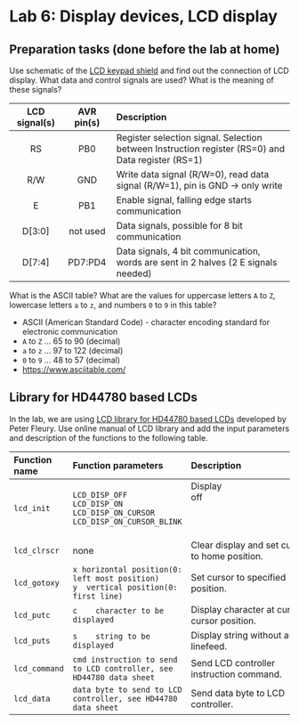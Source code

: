# Lab 6: Display devices, LCD display

## Preparation tasks (done before the lab at home)

Use schematic of the [LCD keypad shield](../../Docs/arduino_shield.pdf) and find out the connection of LCD display. What data and control signals are used? What is the meaning of these signals?

   | **LCD signal(s)** | **AVR pin(s)** | **Description** |
   | :-: | :-: | :-- |
   | RS | PB0 | Register selection signal. Selection between Instruction register (RS=0) and Data register (RS=1) |
   | R/W | GND | Write data signal (R/W=0), read data signal (R/W=1), pin is GND -> only write |
   | E | PB1 | Enable signal, falling edge starts communication |
   | D[3:0] | not used | Data signals, possible for 8 bit communication |
   | D[7:4] | PD7:PD4 | Data signals, 4 bit communication, words are sent in 2 halves (2 E signals needed) |

What is the ASCII table? What are the values for uppercase letters `A` to `Z`, lowercase letters `a` to `z`, and numbers `0` to `9` in this table?

   - ASCII (American Standard Code) - character encoding standard for electronic communication
   - `A` to `Z` ... 65 to 90 (decimal)
   - `a` to `z` ... 97 to 122 (decimal)
   - `0` to `9` ... 48 to 57 (decimal)
   - https://www.asciitable.com/

## Library for HD44780 based LCDs

In the lab, we are using [LCD library for HD44780 based LCDs](http://www.peterfleury.epizy.com/avr-software.html) developed by Peter Fleury. Use online manual of LCD library and add the input parameters and description of the functions to the following table.

   | **Function name** | **Function parameters** | **Description** | **Example** |
   | :-- | :-- | :-- | :-- |
   | `lcd_init` | `LCD_DISP_OFF`<br>`LCD_DISP_ON`<br>`LCD_DISP_ON_CURSOR`<br>`LCD_DISP_ON_CURSOR_BLINK` | Display off&nbsp;&nbsp;&nbsp;&nbsp;&nbsp;&nbsp;&nbsp;&nbsp;&nbsp;&nbsp;&nbsp;&nbsp;&nbsp;&nbsp;&nbsp;&nbsp;&nbsp;&nbsp;&nbsp;&nbsp;&nbsp;&nbsp;&nbsp;&nbsp;&nbsp;&nbsp;&nbsp;&nbsp;&nbsp;&nbsp;&nbsp;&nbsp;&nbsp;&nbsp;&nbsp;&nbsp;&nbsp;&nbsp;&nbsp;&nbsp;&nbsp;&nbsp;&nbsp;&nbsp;&nbsp;<br>&nbsp;<br>&nbsp;<br>&nbsp; | `lcd_init(LCD_DISP_OFF);`<br>&nbsp;<br>&nbsp;<br>&nbsp; |
   | `lcd_clrscr` |none | Clear display and set cursor to home position. | `lcd_clrscr();` |
   | `lcd_gotoxy` | `x horizontal position(0: left most position)` <br> `y	vertical position(0: first line)`| Set cursor to specified position. | lcd_gotoxy(x,y) |
   | `lcd_putc` | `c	character to be displayed` | Display character at current cursor position. | lcd_putc(c) |
   | `lcd_puts` | `s	string to be displayed` | Display string without auto linefeed. | lcd_puts(s) |
   | `lcd_command` | `cmd instruction to send to LCD controller, see HD44780 data sheet` | Send LCD controller instruction command. | lcd_command(cmd) |
   | `lcd_data` | `data	byte to send to LCD controller, see HD44780 data sheet` | Send data byte to LCD controller. | lcd_data(data) |
